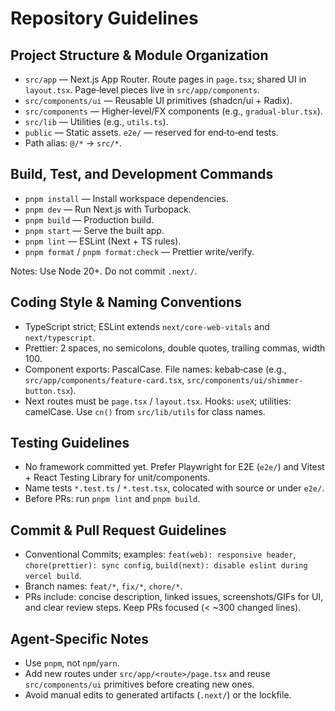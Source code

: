 # Repository Guidelines

## Project Structure & Module Organization

- `src/app` — Next.js App Router. Route pages in `page.tsx`; shared UI in `layout.tsx`. Page‑level pieces live in `src/app/components`.
- `src/components/ui` — Reusable UI primitives (shadcn/ui + Radix).
- `src/components` — Higher‑level/FX components (e.g., `gradual-blur.tsx`).
- `src/lib` — Utilities (e.g., `utils.ts`).
- `public` — Static assets. `e2e/` — reserved for end‑to‑end tests.
- Path alias: `@/*` → `src/*`.

## Build, Test, and Development Commands

- `pnpm install` — Install workspace dependencies.
- `pnpm dev` — Run Next.js with Turbopack.
- `pnpm build` — Production build.
- `pnpm start` — Serve the built app.
- `pnpm lint` — ESLint (Next + TS rules).
- `pnpm format` / `pnpm format:check` — Prettier write/verify.

Notes: Use Node 20+. Do not commit `.next/`.

## Coding Style & Naming Conventions

- TypeScript strict; ESLint extends `next/core-web-vitals` and `next/typescript`.
- Prettier: 2 spaces, no semicolons, double quotes, trailing commas, width 100.
- Component exports: PascalCase. File names: kebab‑case (e.g., `src/app/components/feature-card.tsx`, `src/components/ui/shimmer-button.tsx`).
- Next routes must be `page.tsx` / `layout.tsx`. Hooks: `useX`; utilities: camelCase. Use `cn()` from `src/lib/utils` for class names.

## Testing Guidelines

- No framework committed yet. Prefer Playwright for E2E (`e2e/`) and Vitest + React Testing Library for unit/components.
- Name tests `*.test.ts` / `*.test.tsx`, colocated with source or under `e2e/`.
- Before PRs: run `pnpm lint` and `pnpm build`.

## Commit & Pull Request Guidelines

- Conventional Commits; examples: `feat(web): responsive header`, `chore(prettier): sync config`, `build(next): disable eslint during vercel build`.
- Branch names: `feat/*`, `fix/*`, `chore/*`.
- PRs include: concise description, linked issues, screenshots/GIFs for UI, and clear review steps. Keep PRs focused (< ~300 changed lines).

## Agent‑Specific Notes

- Use `pnpm`, not `npm`/`yarn`.
- Add new routes under `src/app/<route>/page.tsx` and reuse `src/components/ui` primitives before creating new ones.
- Avoid manual edits to generated artifacts (`.next/`) or the lockfile.


